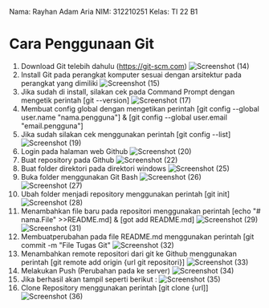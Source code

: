 Nama: Rayhan Adam Aria
NIM: 312210251
Kelas: TI 22 B1


# Cara Penggunaan Git
1. Download Git telebih dahulu (https://git-scm.com)
![Screenshot (14)](https://user-images.githubusercontent.com/115473812/195985548-1804af21-3dd5-4125-84b0-9c889e7a46a8.png)
2. Install Git pada perangkat komputer sesuai dengan arsitektur pada perangkat yang dimiliki
![Screenshot (15)](https://user-images.githubusercontent.com/115473812/195985845-3caa64d3-c0db-47bf-8d36-746b98a146a3.png)
3. Jika sudah di install, silakan cek pada Command Prompt dengan mengetik perintah [git --version]
![Screenshot (17)](https://user-images.githubusercontent.com/115473812/195986017-a2e5b06d-c63e-41ce-bb1c-5534ab0deed6.png)
4. Membuat config global dengan mengetikan perintah [git config --global user.name "nama.pengguna"] & [git config --global user.email "email.pengguna"]
5. Jika sudah silakan cek menggunakan perintah [git config --list]
![Screenshot (19)](https://user-images.githubusercontent.com/115473812/195986767-94667683-db42-4f94-83e4-f520a04c3431.png)
6. Login pada halaman web Github
![Screenshot (20)](https://user-images.githubusercontent.com/115473812/195986814-a9117cfb-2c7d-41af-bdcc-8016e0b4b093.png)
7. Buat repository pada Github
![Screenshot (22)](https://user-images.githubusercontent.com/115473812/195987368-1407f491-a889-4478-b41e-c4a3f96f1b95.png)
8. Buat folder direktori pada direktori windows
![Screenshot (25)](https://user-images.githubusercontent.com/115473812/196035467-e89e2177-2afe-4c58-a6bf-606a77af5586.png)
9. Buka folder menggunakan Git Bash
![Screenshot (26)](https://user-images.githubusercontent.com/115473812/196035498-911dc45b-3807-42ae-a076-cf37c07f1b5f.png)
![Screenshot (27)](https://user-images.githubusercontent.com/115473812/196035558-02a4af10-5bc9-4f20-b09d-99eca2ba77de.png)
10. Ubah folder menjadi repository menggunakan perintah [git init]
![Screenshot (28)](https://user-images.githubusercontent.com/115473812/196036166-762d658a-cb52-470f-89a3-6c88c7d7bf11.png)
11. Menambahkan file baru pada repositori menggunakan perintah [echo "# nama.File" >>README.md] & [got add README.md]
![Screenshot (29)](https://user-images.githubusercontent.com/115473812/196036743-6e1c9004-4bfc-4b6b-b937-28926c32159e.png)
![Screenshot (31)](https://user-images.githubusercontent.com/115473812/196037170-4c12fb10-d0f8-4320-b348-e28249552b49.png)
12. Membuatperubahan pada file README.md menggunakan perintah [git commit -m "File Tugas Git"
![Screenshot (32)](https://user-images.githubusercontent.com/115473812/196037717-fac1bbd6-aa91-4dc6-9790-428272870202.png)
13. Menambahkan remote repositori dari git ke Github menggunakan perintah [git remote add origin {url git repositori}] 
![Screenshot (33)](https://user-images.githubusercontent.com/115473812/196038004-20b93d76-e53c-4be6-bda4-3fc0c15c3799.png)
14. Melakukan Push  (Perubahan pada ke server)
![Screenshot (34)](https://user-images.githubusercontent.com/115473812/196102314-82ed42ce-2880-4155-8d66-8a85d6994ae3.png)
15. Jika berhasil akan tampil seperti berikut :
![Screenshot (35)](https://user-images.githubusercontent.com/115473812/196102533-a038375b-a9c3-4328-9af6-6d076b2254c8.png)
16. Clone Repository menggunakan perintah [git clone {url]]
![Screenshot (36)](https://user-images.githubusercontent.com/115473812/196103079-ca58e13d-0b38-41f3-9a37-3c8148de73a2.png)
